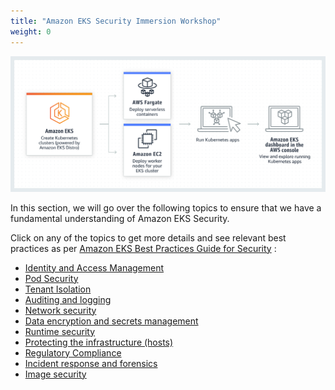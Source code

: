 ```yaml
---
title: "Amazon EKS Security Immersion Workshop"
weight: 0
---
```


![Amazon EKS](/static/images/product-page.png)


In this section, we will go over the following topics to ensure that we have a fundamental understanding of Amazon EKS Security. 

Click on any of the topics to get more details and see relevant best practices as per 
[Amazon EKS Best Practices Guide for Security](https://aws.github.io/aws-eks-best-practices/security/docs/) :
* [Identity and Access Management](https://aws.github.io/aws-eks-best-practices/security/docs/iam/)
* [Pod Security](https://aws.github.io/aws-eks-best-practices/security/docs/pods/)
* [Tenant Isolation](https://aws.github.io/aws-eks-best-practices/security/docs/multitenancy/)
* [Auditing and logging](https://aws.github.io/aws-eks-best-practices/security/docs/detective/)
* [Network security](https://aws.github.io/aws-eks-best-practices/security/docs/network/)
* [Data encryption and secrets management](https://aws.github.io/aws-eks-best-practices/security/docs/data/)
* [Runtime security](https://aws.github.io/aws-eks-best-practices/security/docs/runtime/)
* [Protecting the infrastructure (hosts)](https://aws.github.io/aws-eks-best-practices/security/docs/hosts/)
* [Regulatory Compliance](https://aws.github.io/aws-eks-best-practices/security/docs/compliance/)
* [Incident response and forensics](https://aws.github.io/aws-eks-best-practices/security/docs/incidents/)
* [Image security](https://aws.github.io/aws-eks-best-practices/security/docs/image/)


